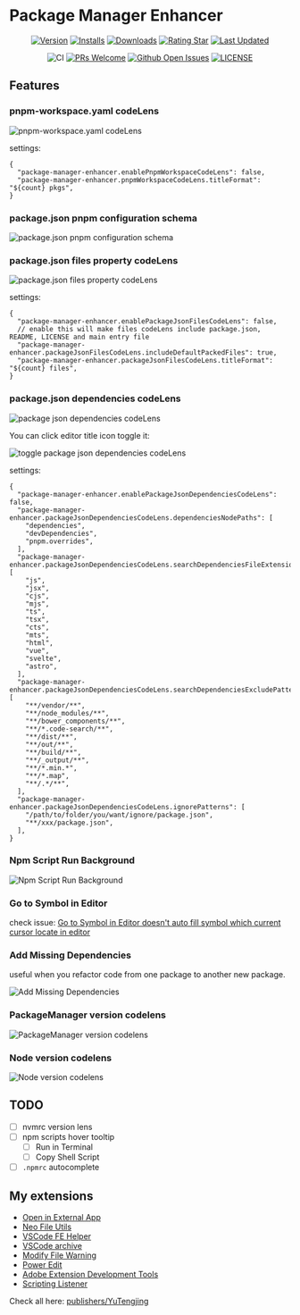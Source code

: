 # Package Manager Enhancer

<div align="center">

[![Version](https://img.shields.io/visual-studio-marketplace/v/YuTengjing.package-manager-enhancer)](https://marketplace.visualstudio.com/items/YuTengjing.package-manager-enhancer/changelog) [![Installs](https://img.shields.io/visual-studio-marketplace/i/YuTengjing.package-manager-enhancer)](https://marketplace.visualstudio.com/items?itemName=YuTengjing.package-manager-enhancer) [![Downloads](https://img.shields.io/visual-studio-marketplace/d/YuTengjing.package-manager-enhancer)](https://marketplace.visualstudio.com/items?itemName=YuTengjing.package-manager-enhancer) [![Rating Star](https://img.shields.io/visual-studio-marketplace/stars/YuTengjing.package-manager-enhancer)](https://marketplace.visualstudio.com/items?itemName=YuTengjing.package-manager-enhancer&ssr=false#review-details) [![Last Updated](https://img.shields.io/visual-studio-marketplace/last-updated/YuTengjing.package-manager-enhancer)](https://github.com/tjx666/package-manager-enhancer)

![CI](https://github.com/tjx666/package-manager-enhancer/actions/workflows/ci.yml/badge.svg) [![PRs Welcome](https://img.shields.io/badge/PRs-welcome-brightgreen.svg?style=flat)](http://makeapullrequest.com) [![Github Open Issues](https://img.shields.io/github/issues/tjx666/package-manager-enhancer)](https://github.com/tjx666/package-manager-enhancer/issues) [![LICENSE](https://img.shields.io/badge/license-Anti%20996-blue.svg?style=flat-square)](https://github.com/996icu/996.ICU/blob/master/LICENSE)

</div>

## Features

### pnpm-workspace.yaml codeLens

![pnpm-workspace.yaml codeLens](https://github.com/tjx666/package-manager-enhancer/blob/main/assets/screenshots/pnpm-workspace-codelens.png?raw=true)

settings:

```jsonc
{
  "package-manager-enhancer.enablePnpmWorkspaceCodeLens": false,
  "package-manager-enhancer.pnpmWorkspaceCodeLens.titleFormat": "${count} pkgs",
}
```

### package.json pnpm configuration schema

![package.json pnpm configuration schema](https://github.com/tjx666/package-manager-enhancer/blob/main/assets/screenshots/pnpm-schema.png?raw=true)

### package.json files property codeLens

![package.json files property codeLens](https://github.com/tjx666/package-manager-enhancer/blob/main/assets/screenshots/package-json-files-codelens.png?raw=true)

settings:

```jsonc
{
  "package-manager-enhancer.enablePackageJsonFilesCodeLens": false,
  // enable this will make files codeLens include package.json, README, LICENSE and main entry file
  "package-manager-enhancer.packageJsonFilesCodeLens.includeDefaultPackedFiles": true,
  "package-manager-enhancer.packageJsonFilesCodeLens.titleFormat": "${count} files",
}
```

### package.json dependencies codeLens

![package json dependencies codeLens](https://github.com/tjx666/package-manager-enhancer/blob/main/assets/screenshots/package-json-dependencies-codelens.png?raw=true)

You can click editor title icon toggle it:

![toggle package json dependencies codeLens](https://github.com/tjx666/package-manager-enhancer/blob/main/assets/screenshots/toggle-package-json-dependencies-codelens.png?raw=true)

settings:

```jsonc
{
  "package-manager-enhancer.enablePackageJsonDependenciesCodeLens": false,
  "package-manager-enhancer.packageJsonDependenciesCodeLens.dependenciesNodePaths": [
    "dependencies",
    "devDependencies",
    "pnpm.overrides",
  ],
  "package-manager-enhancer.packageJsonDependenciesCodeLens.searchDependenciesFileExtensions": [
    "js",
    "jsx",
    "cjs",
    "mjs",
    "ts",
    "tsx",
    "cts",
    "mts",
    "html",
    "vue",
    "svelte",
    "astro",
  ],
  "package-manager-enhancer.packageJsonDependenciesCodeLens.searchDependenciesExcludePatterns": [
    "**/vendor/**",
    "**/node_modules/**",
    "**/bower_components/**",
    "**/*.code-search/**",
    "**/dist/**",
    "**/out/**",
    "**/build/**",
    "**/_output/**",
    "**/*.min.*",
    "**/*.map",
    "**/.*/**",
  ],
  "package-manager-enhancer.packageJsonDependenciesCodeLens.ignorePatterns": [
    "/path/to/folder/you/want/ignore/package.json",
    "**/xxx/package.json",
  ],
}
```

### Npm Script Run Background

![Npm Script Run Background](https://github.com/tjx666/package-manager-enhancer/blob/main/assets/screenshots/npm-script-run-background.png?raw=true)

### Go to Symbol in Editor

check issue: [Go to Symbol in Editor doesn't auto fill symbol which current cursor locate in editor](https://github.com/microsoft/vscode/issues/167223)

### Add Missing Dependencies

useful when you refactor code from one package to another new package.

![Add Missing Dependencies](https://github.com/tjx666/package-manager-enhancer/blob/main/assets/screenshots/add-missing-deps.gif?raw=true)

### PackageManager version codelens

![PackageManager version codelens](https://github.com/tjx666/package-manager-enhancer/blob/main/assets/screenshots/package-manage-codelens.gif?raw=true)

### Node version codelens

![Node version codelens](https://github.com/tjx666/package-manager-enhancer/blob/main/assets/screenshots/node-version-codelens.gif?raw=true)

## TODO

- [ ] nvmrc version lens
- [ ] npm scripts hover tooltip
  - [ ] Run in Terminal
  - [ ] Copy Shell Script
- [ ] `.npmrc` autocomplete

## My extensions

- [Open in External App](https://github.com/tjx666/open-in-external-app)
- [Neo File Utils](https://github.com/tjx666/vscode-neo-file-utils)
- [VSCode FE Helper](https://github.com/tjx666/vscode-fe-helper)
- [VSCode archive](https://github.com/tjx666/vscode-archive)
- [Modify File Warning](https://github.com/tjx666/modify-file-warning)
- [Power Edit](https://github.com/tjx666/power-edit)
- [Adobe Extension Development Tools](https://github.com/tjx666/vscode-adobe-extension-devtools)
- [Scripting Listener](https://github.com/tjx666/scripting-listener)

Check all here: [publishers/YuTengjing](https://marketplace.visualstudio.com/publishers/YuTengjing)

